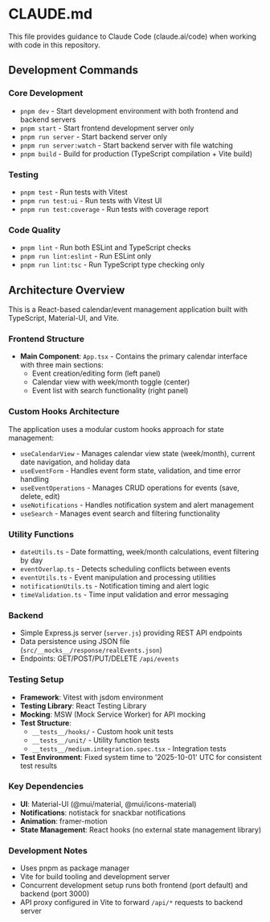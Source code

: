 # CLAUDE.md

This file provides guidance to Claude Code (claude.ai/code) when working with code in this repository.

## Development Commands

### Core Development
- `pnpm dev` - Start development environment with both frontend and backend servers
- `pnpm start` - Start frontend development server only
- `pnpm run server` - Start backend server only
- `pnpm run server:watch` - Start backend server with file watching
- `pnpm build` - Build for production (TypeScript compilation + Vite build)

### Testing
- `pnpm test` - Run tests with Vitest
- `pnpm run test:ui` - Run tests with Vitest UI
- `pnpm run test:coverage` - Run tests with coverage report

### Code Quality
- `pnpm lint` - Run both ESLint and TypeScript checks
- `pnpm run lint:eslint` - Run ESLint only
- `pnpm run lint:tsc` - Run TypeScript type checking only

## Architecture Overview

This is a React-based calendar/event management application built with TypeScript, Material-UI, and Vite.

### Frontend Structure
- **Main Component**: `App.tsx` - Contains the primary calendar interface with three main sections:
  - Event creation/editing form (left panel)
  - Calendar view with week/month toggle (center)
  - Event list with search functionality (right panel)

### Custom Hooks Architecture
The application uses a modular custom hooks approach for state management:
- `useCalendarView` - Manages calendar view state (week/month), current date navigation, and holiday data
- `useEventForm` - Handles event form state, validation, and time error handling
- `useEventOperations` - Manages CRUD operations for events (save, delete, edit)
- `useNotifications` - Handles notification system and alert management
- `useSearch` - Manages event search and filtering functionality

### Utility Functions
- `dateUtils.ts` - Date formatting, week/month calculations, event filtering by day
- `eventOverlap.ts` - Detects scheduling conflicts between events
- `eventUtils.ts` - Event manipulation and processing utilities
- `notificationUtils.ts` - Notification timing and alert logic
- `timeValidation.ts` - Time input validation and error messaging

### Backend
- Simple Express.js server (`server.js`) providing REST API endpoints
- Data persistence using JSON file (`src/__mocks__/response/realEvents.json`)
- Endpoints: GET/POST/PUT/DELETE `/api/events`

### Testing Setup
- **Framework**: Vitest with jsdom environment
- **Testing Library**: React Testing Library
- **Mocking**: MSW (Mock Service Worker) for API mocking
- **Test Structure**:
  - `__tests__/hooks/` - Custom hook unit tests
  - `__tests__/unit/` - Utility function tests
  - `__tests__/medium.integration.spec.tsx` - Integration tests
- **Test Environment**: Fixed system time to '2025-10-01' UTC for consistent test results

### Key Dependencies
- **UI**: Material-UI (@mui/material, @mui/icons-material)
- **Notifications**: notistack for snackbar notifications
- **Animation**: framer-motion
- **State Management**: React hooks (no external state management library)

### Development Notes
- Uses pnpm as package manager
- Vite for build tooling and development server
- Concurrent development setup runs both frontend (port default) and backend (port 3000)
- API proxy configured in Vite to forward `/api/*` requests to backend server
